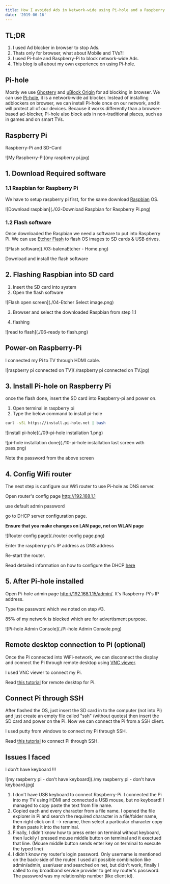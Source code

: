 ```yaml
---
title: How I avoided Ads in Network-wide using Pi-hole and a Raspberry Pi
date: '2019-06-16'
---
```


## TL;DR

1. I used Ad blocker in browser to stop Ads.
2. Thats only for browser, what about Mobile and TVs?!
3. I used Pi-hole and Raspberry-Pi to block network-wide Ads.
4. This blog is all about my own experience on using Pi-hole.

## Pi-hole

Mostly we use [Ghostery](https://www.ghostery.com/) and [uBlock Origin](https://github.com/gorhill/uBlock) for ad blocking in browser. We can use [Pi-hole](https://pi-hole.net/), it is a network-wide ad blocker. Instead of installing adblockers on browser, we can install Pi-hole once on our network, and it will protect all of our devices. Because it works differently than a browser-based ad-blocker, Pi-hole also block ads in non-traditional places, such as in games and on smart TVs.

## Raspberry Pi

Raspberry-Pi and SD-Card

![My Raspberry-Pi](my raspberry pi.jpg)

## 1. Download Required software

### 1.1 Raspbian for Raspberry Pi

We have to setup raspberry pi first, for the same download [Raspbian](https://www.raspberrypi.org/downloads/raspbian/) OS.

![Download raspbian](./02-Download Raspbian for Raspberry Pi.png)

### 1.2 Flash software

Once downloaded the Raspbian we need a software to put into Raspberry Pi. We can use [Etcher Flash](https://www.balena.io/etcher/) to flash OS images to SD cards & USB drives.

![Flash software](./03-balenaEtcher - Home.png)

Download and install the flash software

## 2. Flashing Raspbian into SD card

1. Insert the SD card into system
2. Open the flash software

![Flash open screen](./04-Etcher Select image.png)

3. Browser and select the downloaded Raspbian from step 1.1

4. flashing

![read to flash](./06-ready to flash.png)

## Power-on Raspberry-Pi

I connected my Pi to TV through HDMI cable.

![raspberry pi connected on TV](./raspberry pi connected on TV.jpg)

## 3. Install Pi-hole on Raspberry Pi

once the flash done, insert the SD card into Raspberry-pi and power on.

1. Open terminal in raspberry pi
2. Type the below command to install pi-hole

```bash
curl -sSL https://install.pi-hole.net | bash
```

![install pi-hole](./09-pi-hole installation 1.png)

![pi-hole installation done](./10-pi-hole installation last screen with pass.png)

Note the password from the above screen

## 4. Config Wifi router

The next step is configure our Wifi router to use Pi-hole as DNS server.

Open router's config page http://192.168.1.1

use default admin password

go to DHCP server configuration page.

**Ensure that you make changes on LAN page, not on WLAN page**

![Router config page](./router config page.png)

Enter the raspberry-pi's IP address as DNS address

Re-start the router.

Read detailed information on how to configure the DHCP [here](https://discourse.pi-hole.net/t/how-do-i-configure-my-devices-to-use-pi-hole-as-their-dns-server/245)

## 5. After Pi-hole installed

Open Pi-hole admin page http://192.168.1.15/admin/. It's Raspberry-Pi's IP address.

Type the password which we noted on step #3.

85% of my network is blocked which are for advertisment purpose.

![Pi-hole Admin Console](./Pi-hole Admin Console.png)

## Remote desktop connection to Pi (optional)

Once the Pi connected into WiFi-network, we can disconnect the display and connect the Pi through remote desktop using [VNC viewer](https://www.realvnc.com/en/connect/download/viewer/).

I used VNC viewer to connect my Pi.

Read [this tutorial](http://www.circuitbasics.com/access-raspberry-pi-desktop-remote-connection/) for remote desktop for Pi.

## Connect Pi through SSH

After flashed the OS, just insert the SD card in to the computer (not into Pi) and just create an empty file called "ssh" (without quotes) then insert the SD card and power on the Pi. Now we can connect the Pi from a SSH client.

I used putty from windows to connect my Pi through SSH.

Read [this tutorial](https://www.raspberrypi.org/magpi/ssh-remote-control-raspberry-pi/) to connect Pi through SSH.

## Issues I faced

I don't have keyboard !!!

![my raspberry pi - don't have keyboard](./my raspberry pi - don't have keyboard.jpg)

1. I don't have USB keyboard to connect Raspberry-Pi. I connected the Pi into my TV using HDMI and connected a USB mouse, but no keyboard! I managed to copy paste the text from file name.
2. Copied each and every character from a file name. I opened the file explorer in Pi and search the required character in a file/folder name, then right click on it --> rename, then select a particular character copy it then paste it into the terminal.
3. Finally, I didn't know how to press enter on terminal without keyboard, then luckily I pressed mouse middle button on terminal and it exectued that line. (Mouse middle button sends enter key on terminal to execute the typed line)
4. I didn't know my router's login password. Only username is mentioned on the back-side of the router. I used all possible combination like admin/admin, user/user and searched on net, but didn't work, finally I called to my broadband service provider to get my router's password. The password was my relationship number (like client id).
